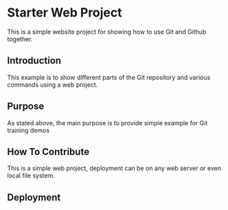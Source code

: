 # Starter Web Project

This is a simple website project for showing how to use Git and Github together.

## Introduction

This example is to show different parts of the Git repository and various commands using a web project.

## Purpose

As stated above, the main purpose is to provide simple example for Git training demos

## How To Contribute

This is a simple web project, deployment can be on any web server or even local file system.

## Deployment